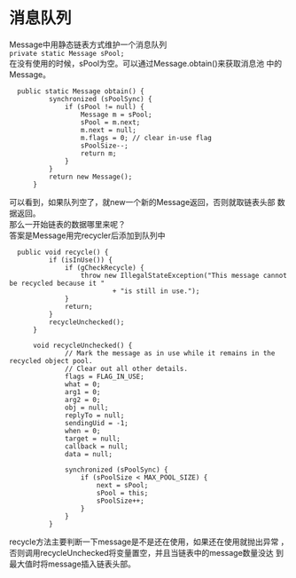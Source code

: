 # 消息队列  
  Message中用静态链表方式维护一个消息队列  
  `private static Message sPool;`  
  在没有使用的时候，sPool为空。可以通过Message.obtain()来获取消息池
  中的Message。  
````
  public static Message obtain() {
          synchronized (sPoolSync) {
              if (sPool != null) {
                  Message m = sPool;
                  sPool = m.next;
                  m.next = null;
                  m.flags = 0; // clear in-use flag
                  sPoolSize--;
                  return m;
              }
          }
          return new Message();
      }  
````

  可以看到，如果队列空了，就new一个新的Message返回，否则就取链表头部
  数据返回。  
  那么一开始链表的数据哪里来呢？  
  答案是Message用完recycler后添加到队列中  
  
````
  public void recycle() {
          if (isInUse()) {
              if (gCheckRecycle) {
                  throw new IllegalStateException("This message cannot be recycled because it "
                          + "is still in use.");
              }
              return;
          }
          recycleUnchecked();
      }
      
      void recycleUnchecked() {
              // Mark the message as in use while it remains in the recycled object pool.
              // Clear out all other details.
              flags = FLAG_IN_USE;
              what = 0;
              arg1 = 0;
              arg2 = 0;
              obj = null;
              replyTo = null;
              sendingUid = -1;
              when = 0;
              target = null;
              callback = null;
              data = null;
      
              synchronized (sPoolSync) {
                  if (sPoolSize < MAX_POOL_SIZE) {
                      next = sPool;
                      sPool = this;
                      sPoolSize++;
                  }
              }
          }
````  

  recycle方法主要判断一下message是不是还在使用，如果还在使用就抛出异常
  ，否则调用recycleUnchecked将变量置空，并且当链表中的message数量没达
  到最大值时将message插入链表头部。
 
  
